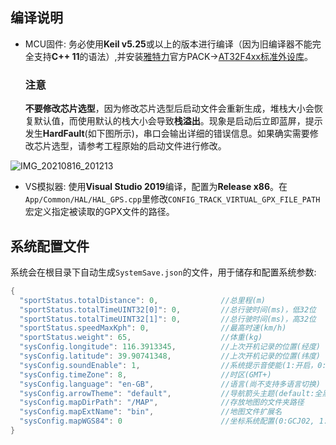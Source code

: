 ## 编译说明
* MCU固件: 务必使用**Keil v5.25**或以上的版本进行编译（因为旧编译器不能完全支持**C++ 11**的语法）,并安装[雅特力](https://www.arterytek.com/cn/index.jsp)官方PACK->[AT32F4xx标准外设库](http://www.arterytek.com/download/Pack_Keil_AT32F4xx_CH_V1.3.7.zip)。
  ### 注意
  **不要修改芯片选型**，因为修改芯片选型后启动文件会重新生成，堆栈大小会恢复默认值，而使用默认的栈大小会导致**栈溢出**。现象是启动后立即蓝屏，提示发生**HardFault**(如下图所示)，串口会输出详细的错误信息。如果确实需要修改芯片选型，请参考工程原始的启动文件进行修改。

![IMG_20210816_201213](https://user-images.githubusercontent.com/26767803/129562550-5de4f4b6-f96c-481c-9a4e-b2470f7b3477.jpg)

* VS模拟器: 使用**Visual Studio 2019**编译，配置为**Release x86**。在`App/Common/HAL/HAL_GPS.cpp`里修改`CONFIG_TRACK_VIRTUAL_GPX_FILE_PATH`宏定义指定被读取的GPX文件的路径。

## 系统配置文件
系统会在根目录下自动生成`SystemSave.json`的文件，用于储存和配置系统参数:
```C
{
  "sportStatus.totalDistance": 0,              //总里程(m)
  "sportStatus.totalTimeUINT32[0]": 0,         //总行驶时间(ms)，低32位
  "sportStatus.totalTimeUINT32[1]": 0,         //总行驶时间(ms)，高32位
  "sportStatus.speedMaxKph": 0,                //最高时速(km/h)
  "sportStatus.weight": 65,                    //体重(kg)
  "sysConfig.longitude": 116.3913345,          //上次开机记录的位置(经度)
  "sysConfig.latitude": 39.90741348,           //上次开机记录的位置(纬度)
  "sysConfig.soundEnable": 1,                  //系统提示音使能(1:开启，0:关闭)
  "sysConfig.timeZone": 8,                     //时区(GMT+)
  "sysConfig.language": "en-GB",               //语言(尚不支持多语言切换)
  "sysConfig.arrowTheme": "default",           //导航箭头主题(default:全黑，dark:橙底黑边，light:橙底白边)
  "sysConfig.mapDirPath": "/MAP",              //存放地图的文件夹路径
  "sysConfig.mapExtName": "bin",               //地图文件扩展名
  "sysConfig.mapWGS84": 0                      //坐标系统配置(0:GCJ02, 1:WGS84)
}
```
